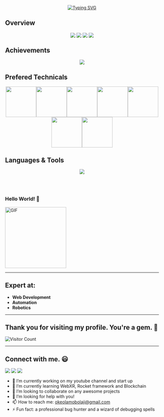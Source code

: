<div align="center">
<a href="https://git.io/typing-svg"><img src="https://readme-typing-svg.demolab.com?font=Fira+Code&pause=1000&center=true&width=650&lines=I'm+a+software+developer;3%2B+years+of+experience;Experience+in+web+development%2C+automation+and+robotics;I+code%2C+I+drink+water%2C+and+I+make+awesome+apps;%E2%98%95+Let's+create+something+awesome+together!" alt="Typing SVG" /></a>
</div>

## Overview
<div align="center">
  <img align="center" src="http://github-profile-summary-cards.vercel.app/api/cards/repos-per-language?username=mubarakOke&theme=default" />
  <img align="center" src="http://github-profile-summary-cards.vercel.app/api/cards/most-commit-language?username=mubarakOke&theme=default" />
  <img align="center" src="http://github-profile-summary-cards.vercel.app/api/cards/productive-time?username=mubarakOke&theme=default&utcOffset=8" />
  <img align="center" src="http://github-profile-summary-cards.vercel.app/api/cards/stats?username=mubarakOke&theme=default" />  
</div>

## Achievements
<p align="center">
  <img alig src="https://github-profile-trophy.vercel.app/?username=mubarakOke&column=7" />
</p>

## Prefered Technicals
<p align="center">
  <img src="https://media3.giphy.com/media/ln7z2eWriiQAllfVcn/200w.webp" width="100"><img src="https://i.giphy.com/media/LMt9638dO8dftAjtco/200.webp" width="100"><img src="https://i.giphy.com/media/eNAsjO55tPbgaor7ma/200w.webp" width="100"><img src="https://s11.gifyu.com/images/ezgif.com-gif-maker.gif" width="100"><img src="https://media3.giphy.com/media/kdFc8fubgS31b8DsVu/giphy.webp" width="100"><img src="https://i.giphy.com/media/KzJkzjggfGN5Py6nkT/200.webp" width="100"><img src="https://i.giphy.com/media/IdyAQJVN2kVPNUrojM/200.webp" width="100">
</p>

## Languages & Tools
<p align="center">
  <a href="https://skillicons.dev">
    <img src="https://skillicons.dev/icons?i=html,js,ts,css,materialui,tailwind,bootstrap,threejs,react,redux,nextjs,nodejs,py,django,rust,solidity,mongodb,mysql,postgres,sqlite,redis,md,nginx,powershell,vscode,atom,git,github,linux,heroku,aws,bash,figma,xd,postman,arduino,unreal,visualstudio" />
  </a>
</p>
<br><br>





###   Hello World! :yellow_heart:
<img alt="GIF" src="https://i.pinimg.com/originals/9e/a7/2e/9ea72ef078139ced289852e8a4ea0c5c.gif" width = 200/>

<hr>

## Expert at:

- **Web Development**
- **Automation**
- **Robotics**


<hr>

## Thank you for visiting my profile. You're a gem. :gem:

![Visitor Count](https://profile-counter.glitch.me/mubarakOke/count.svg)

<hr>

## Connect with me. :smiley:

<p>
<a href="https://github.com/mubarakOke"><img src="https://img.shields.io/badge/-mubarakOke-black?logo=github&style=flat-square"/></a>
<a href="https://www.linkedin.com/in/mubarak-okeola-928934217/-19baa0182/?_l=en_US"><img src="https://img.shields.io/badge/-mubarak okeola-black?logo=linkedin&style=flat-square"></a>
<!-- <a href="https://instagram.com/divyasrujana?igshid=esstkghnur2d"><img src="https://img.shields.io/badge/-Divya_Srujana-pink?logo=instagram&style=flat-square"/></a> -->
<a href="mailto:okeolamobolaji@gmail.com"><img src="https://img.shields.io/badge/-okeolamobolaji@gmail.com-black?logo=gmail&style=flat-square"/></a>
<!-- <a href="https://twitter.com/divya_emmadi"><img src="https://img.shields.io/badge/-divya__emmadi-blue?logo=twitter&style=flat-square"/></a> -->
</p>





- 🔭 I’m currently working on my youtube channel and start up
- 🌱 I’m currently learning WebXR, Rocket framework and Blockchain
- 👯 I’m looking to collaborate on any awesome projects
- 🤔 I’m looking for help with you!
- 📫 How to reach me: okeolamobolaji@gmail.com
- ⚡ Fun fact: a professional bug hunter and a wizard of debugging spells